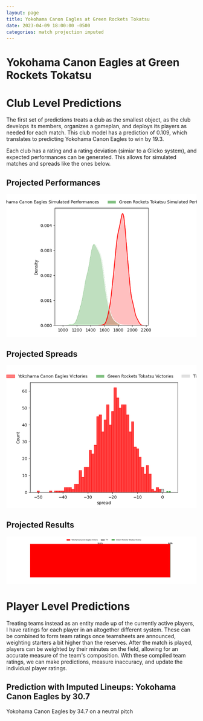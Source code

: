 ```yaml
---  
layout: page  
title: Yokohama Canon Eagles at Green Rockets Tokatsu  
date: 2023-04-09 18:00:00 -0500  
categories: match projection imputed  
---
```

# Yokohama Canon Eagles at Green Rockets Tokatsu

# Club Level Predictions


The first set of predictions treats a club as the smallest object, as the club develops its members, organizes a gameplan, and deploys its players as needed for each match. This club model has a prediction of 0.109, which translates to predicting Yokohama Canon Eagles to win by 19.3.

Each club has a rating and a rating deviation (simiar to a Glicko system), and expected performances can be generated. This allows for simulated matches and spreads like the ones below.
## Projected Performances


![Projected Performances](plots/performances_2023-04-09-GreenRocketsTokatsu-YokohamaCanonEagles.png)
## Projected Spreads


![Projected Spreads](plots/spreads_2023-04-09-GreenRocketsTokatsu-YokohamaCanonEagles.png)
## Projected Results


![Projected Results](plots/resultbar_2023-04-09-GreenRocketsTokatsu-YokohamaCanonEagles.png)
# Player Level Predictions


Treating teams instead as an entity made up of the currently active players, I have ratings for each player in an altogether different system. These can be combined to form team ratings once teamsheets are announced, weighting starters a bit higher than the reserves. After the match is played, players can be weighted by their minutes on the field, allowing for an accurate measure of the team's composition. With these compiled team ratings, we can make predictions, measure inaccuracy, and update the individual player ratings.
## Prediction with Imputed Lineups: Yokohama Canon Eagles by 30.7


Yokohama Canon Eagles by 34.7 on a neutral pitch

